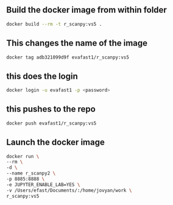 ## Build the docker image from within folder
```bash
docker build --rm -t r_scanpy:vs5 .
```

## This changes the name of the image
```bash
docker tag adb321099d9f evafast1/r_scanpy:vs5
```

## this does the login
```bash
docker login -u evafast1 -p <password>
```

## this pushes to the repo
```bash
docker push evafast1/r_scanpy:vs5
```

## Launch the docker image
```bash
docker run \
--rm \
-d \
--name r_scanpy2 \
-p 8885:8888 \
-e JUPYTER_ENABLE_LAB=YES \
-v /Users/efast/Documents/:/home/jovyan/work \
r_scanpy:vs5
```